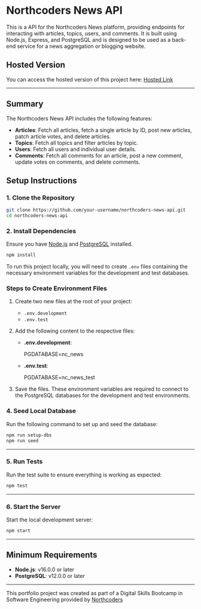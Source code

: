 # Northcoders News API
This is a API for the Northcoders News platform, providing endpoints for interacting with articles, topics, users, and comments. It is built using Node.js, Express, and PostgreSQL and is designed to be used as a back-end service for a news aggregation or blogging website.

## **Hosted Version**

You can access the hosted version of this project here: [Hosted Link](https://my-nc-news-k94s.onrender.com/)

---

## **Summary**

The Northcoders News API includes the following features:
- **Articles**: Fetch all articles, fetch a single article by ID, post new articles, patch article votes, and delete articles.
- **Topics**: Fetch all topics and filter articles by topic.
- **Users**: Fetch all users and individual user details.
- **Comments**: Fetch all comments for an article, post a new comment, update votes on comments, and delete comments.

## Setup Instructions

### **1. Clone the Repository**
```bash
git clone https://github.com/your-username/northcoders-news-api.git
cd northcoders-news-api
```

### **2. Install Dependencies**
Ensure you have [Node.js](https://nodejs.org/) and [PostgreSQL](https://www.postgresql.org/) installed.

```bash
npm install
```

To run this project locally, you will need to create `.env` files containing the necessary environment variables for the development and test databases.

### Steps to Create Environment Files

1. Create two new files at the root of your project:
   - `.env.development`
   - `.env.test`

2. Add the following content to the respective files:

   - **.env.development**:
     
     PGDATABASE=nc_news
     

   - **.env.test**:
     
     PGDATABASE=nc_news_test
     

3. Save the files. These environment variables are required to connect to the PostgreSQL databases for the development and test environments.


### **4. Seed Local Database**

Run the following command to set up and seed the database:
```bash
npm run setup-dbs
npm run seed
```

---

### **5. Run Tests**

Run the test suite to ensure everything is working as expected:
```bash
npm test
```

---

### **6. Start the Server**

Start the local development server:
```bash
npm start
```

---
## **Minimum Requirements**

- **Node.js**: v16.0.0 or later
- **PostgreSQL**: v12.0.0 or later

--- 
This portfolio project was created as part of a Digital Skills Bootcamp in Software Engineering provided by [Northcoders](https://northcoders.com/)
